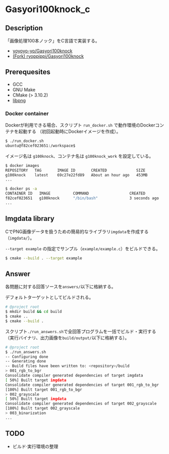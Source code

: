 # Gasyori100knock_c

## Description

「画像処理100本ノック」をC言語で実装する。

- [yoyoyo-yo/Gasyori100knock](https://github.com/yoyoyo-yo/Gasyori100knock) 
- [(Fork) ryoppippi/Gasyori100knock](https://github.com/ryoppippi/Gasyori100knock)

## Prerequesites

- GCC
- GNU Make
- CMake (> 3.10.2)
- [libpng](http://www.libpng.org/pub/png/libpng.html)

### Docker container

Dockerが利用できる場合、スクリプト `run_docker.sh` で動作環境のDockerコンテナを起動する
（初回起動時にDockerイメージを作成）。

```sh
$ ./run_docker.sh
ubuntu@f82cef023651:/workspace$
```

イメージ名は `g100knock`、コンテナ名は `g100knock_work` を設定している。

```sh
$ docker images
REPOSITORY   TAG       IMAGE ID       CREATED             SIZE
g100knock    latest    69c27e22fd89   About an hour ago   453MB
...

$ docker ps -a
CONTAINER ID   IMAGE          COMMAND                  CREATED         STATUS                      PORTS     NAMES
f82cef023651   g100knock      "/bin/bash"              3 seconds ago   Up 3 seconds                          g100knock_work
...
```

## Imgdata library

CでPNG画像データを扱うための簡易的なライブラリ`imgdata`を作成する（`imgdata/`）。

`--target example` の指定でサンプル（`example/example.c`）をビルドできる。

```sh
$ cmake --build . --target example
```

## Answer

各問題に対する回答ソースを`answers/`以下に格納する。

デフォルトターゲットとしてビルドされる。

```sh
# @project root
$ mkdir build && cd build
$ cmake ..
$ cmake --build .
```

スクリプト`./run_answers.sh`で全回答プログラムを一括でビルド・実行する
（実行バイナリ、出力画像を`build/output/`以下に格納する）。

```sh
# @project root
$ ./run_answers.sh
-- Configuring done
-- Generating done
-- Build files have been written to: <repository>/build
> 001_rgb_to_bgr
Consolidate compiler generated dependencies of target imgdata
[ 50%] Built target imgdata
Consolidate compiler generated dependencies of target 001_rgb_to_bgr
[100%] Built target 001_rgb_to_bgr
> 002_grayscale
[ 50%] Built target imgdata
Consolidate compiler generated dependencies of target 002_grayscale
[100%] Built target 002_grayscale
> 003_binarization
...
```

## TODO

- ビルド·実行環境の整理
